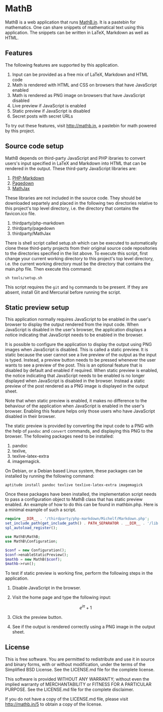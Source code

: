 MathB
=====
MathB is a web application that runs [MathB.in][1]. It is a pastebin for
mathematics. One can share snippets of mathematical text using this
application. The snippets can be written in LaTeX, Markdown as well as
HTML.

  [1]: http://mathb.in/


Features
--------
The following features are supported by this application.

  1. Input can be provided as a free mix of LaTeX, Markdown and HTML
     code
  2. Math is rendered with HTML and CSS on browsers that have JavaScript
     enabled
  3. Math is rendered as PNG image on browsers that have JavaScript
     disabled
  4. Live preview if JavaScript is enabled
  5. Static preview if JavaScript is disabled
  6. Secret posts with secret URLs

To try out these features, visit <http://mathb.in>, a pastebin for math
powered by this project.


Source code setup
-----------------
MathB depends on third-party JavaScript and PHP ibraries to convert
users's input specified in LaTeX and Markdown into HTML that can be
rendered in the output. These third-party JavaScript libraries are:

  1. [PHP-Markdown][T1]
  2. [Pagedown][T2]
  3. [MathJax][T3]

These libraries are not included in the source code. They should be
downloaded separtely and placed in the following two directories
relative to this project's top level directory, i.e. the directory that
contains the favicon.ico file.

  1. thirdparty/php-markdown
  2. thirdparty/pagedown
  3. thirdparty/MathJax

There is shell script called setup.sh which can be executed to
automatically clone these third-party projects from their original
source code repositories to the directories specified in the list above.
To execute this script, first change your current working directory to
this project's top level directory, i.e. the current working directory
must be the directory that contains the main.php file. Then execute this
command:

    sh tools/setup.sh

This script requires the `git` and `hg` commands to be present. If they
are absent, install Git and Mercurial before running the script.

  [T1]: http://michelf.ca/projects/php-markdown/
  [T2]: http://code.google.com/p/pagedown/
  [T3]: http://www.mathjax.org/


Static preview setup
--------------------
This application normally requires JavaScript to be enabled in the
user's browser to display the output rendered from the input code. When
JavaScript is disabled in the user's browser, the application displays a
notice indicating that JavaScript needs to be enabled in the browser.

It is possible to configure the application to display the output using
PNG images when JavaScript is disabled. This is called a static preview.
It is static because the user cannot see a live preview of the output as
the input is typed. Instead, a preview button needs to be pressed
whenever the user wants to see a preview of the post. This is an
optional feature that is disabled by default and enabled if required.
When static preview is enabled, the notice indicating that JavaScript
needs to be enabled is no longer displayed when JavaScript is disabled
in the browser. Instead a static preview of the post rendered as a PNG
image is displayed in the output sheet.

Note that when static preview is enabled, it makes no difference to the
behaviour of the application when JavaScript is enabled in the user's
browser. Enabling this feature helps only those users who have
JavaScript disabled in their browser.

The static preview is provided by converting the input code to a PNG
with the help of `pandoc` and `convert` commands, and displaying this
PNG to the browser.  The following packages need to be installed:

  1. pandoc
  2. texlive,
  3. texlive-latex-extra
  4. imagemagick.

On Debian, or a Debian based Linux system, these packages can be
installed by running the following command:

    aptitude install pandoc texlive texlive-latex-extra imagemagick

Once these packages have been installed, the implementation script needs
to pass a configuration object to MathB class that has static preview
enabled. An example of how to do this can be found in mathbin.php. Here
is a minimal example of such a script.

```php
require __DIR__ . '/thirdparty/php-markdown/Michelf/Markdown.php';
set_include_path(get_include_path() . PATH_SEPARATOR . __DIR__ . '/lib');
spl_autoload_register();

use MathB\MathB;
use MathB\Configuration;

$conf = new Configuration();
$conf->enableStaticPreview();
$mathb = new MathB($conf);
$mathb->run();
```

To test if static preview is working fine, perform the following steps
in the application.


  1. Disable JavaScript in the browser.
  2. Visit the home page and type the following input:

        $$ e^{i \pi} + 1 $$

  3. Click the preview button.
  4. See if the output is rendered correctly using a PNG image in the
     output sheet.


License
-------
This is free software. You are permitted to redistribute and use it in
source and binary forms, with or without modification, under the terms
of the Simplified BSD License. See the LICENSE.md file for the complete
license.

This software is provided WITHOUT ANY WARRANTY; without even the implied
warranty of MERCHANTABILITY or FITNESS FOR A PARTICULAR PURPOSE. See the
LICENSE.md file for the complete disclaimer.

If you do not have a copy of the LICENSE.md file, please visit
<http://mathb.in/5> to obtain a copy of the license.
